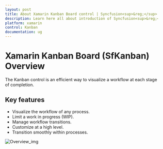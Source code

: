 ```yaml
---
layout: post
title: About Xamarin Kanban Board control | Syncfusion<sup>&reg;</sup>
description: Learn here all about introduction of Syncfusion<sup>&reg;</sup> Xamarin Kanban Board (SfKanban) control, its elements and more.
platform: xamarin
control: Kanban
documentation: ug
---
```


# Xamarin Kanban Board (SfKanban) Overview

The Kanban control is an efficient way to visualize a workflow at each stage of completion.


## Key features

* Visualize the workflow of any process.
* Limit a work in progress (WIP).
* Manage workflow transitions.
* Customize at a high level.
* Transition smoothly within processes.

![Overview_img](SfKanban_images/Overview_img.png)
